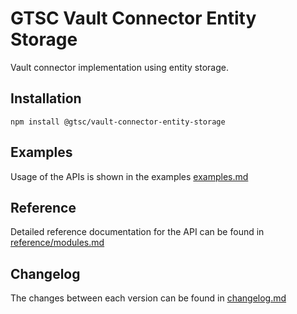 # GTSC Vault Connector Entity Storage

Vault connector implementation using entity storage.

## Installation

```shell
npm install @gtsc/vault-connector-entity-storage
```

## Examples

Usage of the APIs is shown in the examples [examples.md](examples.md)

## Reference

Detailed reference documentation for the API can be found in [reference/modules.md](reference/modules.md)

## Changelog

The changes between each version can be found in [changelog.md](changelog.md)
